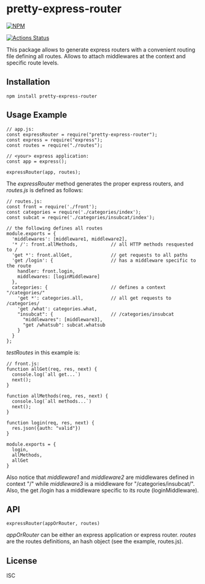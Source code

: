 # pretty-express-router
[![NPM](https://nodei.co/npm/pretty-express-router.png)](https://nodei.co/npm/pretty-express-router/)

[![Actions Status](https://github.com/martinlevesque/pretty-express-router/workflows/test/badge.svg)](https://github.com/martinlevesque/pretty-express-router/actions)

This package allows to generate express routers with a convenient routing file defining all routes. Allows to attach middlewares at the context and specific route levels.

## Installation

```
npm install pretty-express-router
```

## Usage Example

```
// app.js:
const expressRouter = require("pretty-express-router");
const express = require("express");
const routes = require("./routes");

// <your> express application:
const app = express();

expressRouter(app, routes);
```

The *expressRouter* method generates the proper express routers,
and *routes.js* is defined as follows:

```
// routes.js:
const front = require('./front');
const categories = require('./categories/index');
const subcat = require('./categories/insubcat/index');

// the following defines all routes
module.exports = {
  'middlewares': [middleware1, middleware2],
  '* /': front.allMethods,            // all HTTP methods resquested to /
  'get *': front.allGet,              // get requests to all paths
  'get /login': {                     // has a middleware specific to the route
    handler: front.login,
    middlewares: [loginMiddleware]
  },
  categories: {                       // defines a context "/categories/"
    'get *': categories.all,          // all get requests to /categories/
    'get /what': categories.what,
    "insubcat": {                     // /categories/insubcat
      "middlewares": [middleware3],
      "get /whatsub": subcat.whatsub
    }
  }
};
```

*testRoutes* in this example is:

```
// front.js:
function allGet(req, res, next) {
  console.log(`all get...`)
  next();
}

function allMethods(req, res, next) {
  console.log(`all methods...`)
  next();
}

function login(req, res, next) {
  res.json({auth: "valid"})
}

module.exports = {
  login,
  allMethods,
  allGet
}

```

Also notice that *middleware1* and *middleware2* are middlewares defined
in context "/" while *middleware3* is a middleware for "/categories/insubcat/".
Also, the get /login has a middleware specific to its route (loginMiddleware).


## API

```
expressRouter(appOrRouter, routes)
```

*appOrRouter* can be either an express application or express router.
*routes* are the routes definitions, an hash object (see the example, routes.js).


## License

ISC
